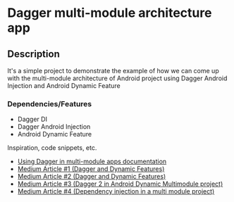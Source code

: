 # Dagger multi-module architecture app



## Description

It's a simple project to demonstrate the example of how we can come up with the multi-module architecture of Android project using Dagger Android Injection and Android Dynamic Feature

### Dependencies/Features

* Dagger DI
* Dagger Android Injection
* Android Dynamic Feature

Inspiration, code snippets, etc.
* [Using Dagger in multi-module apps documentation](https://developer.android.com/training/dependency-injection/dagger-multi-module)
* [Medium Article #1 (Dagger and Dynamic Features)](https://medium.com/pulselive/everything-they-dont-tell-you-about-instant-apps-problems-with-dagger-android-af5b61f5a419)
* [Medium Article #2 (Dagger and Dynamic Features)](https://medium.com/pulselive/everything-they-dont-tell-you-about-instant-apps-2-android-manifest-b0b57b78f4b8)
* [Medium Article #3 (Dagger 2 in Android Dynamic Multimodule project)](https://medium.com/@skywall/dagger-2-in-android-dynamic-multimodule-project-c90954630615)
* [Medium Article #4 (Dependency injection in a multi module project)](https://medium.com/androiddevelopers/dependency-injection-in-a-multi-module-project-1a09511c14b7)
